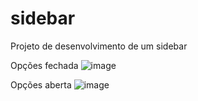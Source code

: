 # sidebar
Projeto de desenvolvimento de um sidebar

Opções fechada
![image](https://user-images.githubusercontent.com/79815326/194783734-a6d49a34-c770-402d-8dd8-6b7a8a9fde05.png)

Opções aberta
![image](https://user-images.githubusercontent.com/79815326/194783773-5ee48bef-3bb2-4902-bc4f-40916ce896a2.png)
